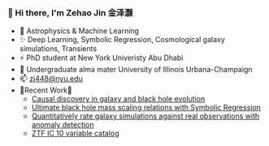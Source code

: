 ### 👋 Hi there, I'm Zehao Jin 金泽灏
- 👀 Astrophysics & Machine Learning
- ✨ Deep Learning, Symbolic Regression, Cosmological galaxy simulations, Transients
- ⚡ PhD student at New York Univeristy Abu Dhabi
- 🌱 Undergraduate alma mater University of Illinois Urbana-Champaign
- 📫 zj448@nyu.edu
- 🌟Recent Work🌟
  - [Causal discovery in galaxy and black hole evolution](https://github.com/ZehaoJin/causalbh)
  - [Ultimate black hole mass scaling relations with Symbolic Regression](https://github.com/ZehaoJin/Ultimate_black_hole_mass_scaling_relations_Symbolic_Regression)
  - [Quantitatively rate galaxy simulations against real observations with anomaly detection](https://github.com/ZehaoJin/Rate-galaxy-simulation-with-Anomaly-Detection)
  - [ZTF IC 10 variable catalog](https://github.com/ZehaoJin/Transients-in-IC-10)

<!--
- 🎮 Dota2 Player
- 🎸 Accoustic/electric guitar player
-->
<!--
**ZehaoJin/ZehaoJin** is a ✨ _special_ ✨ repository because its `README.md` (this file) appears on your GitHub profile.

Here are some ideas to get you started:

- 🔭 I’m currently working on ...
- 🌱 I’m currently learning ...
- 👯 I’m looking to collaborate on ...
- 🤔 I’m looking for help with ...
- 💬 Ask me about ...
- 📫 How to reach me: ...
- 😄 Pronouns: ...
- ⚡ Fun fact: ...
-->
